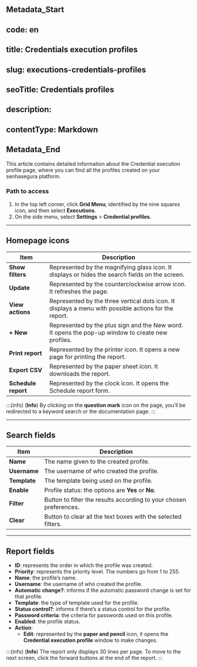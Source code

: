 ## Metadata_Start 
## code: en
## title: Credentials execution profiles 
## slug: executions-credentials-profiles 
## seoTitle: Credentials profiles 
## description:  
## contentType: Markdown 
## Metadata_End
This article contains detailed information about the Credential execution profile page, where you can find all the profiles created on your senhasegura platform.

### Path to access

1. In the top left corner, click **Grid Menu**, identified by the nine squares icon, and then select **Executions**.
2. On the side menu, select **Settings** > **Credential profiles**.

***
## Homepage icons
**Item**|**Description**
|---|---|
**Show filters**|Represented by the magnifying glass icon. It displays or hides the search fields on the screen.
**Update**|Represented by the counterclockwise arrow icon. It refreshes the page.
**View actions**|Represented by the three vertical dots icon. It displays a menu with possible actions for the report.
**+ New**|Represented by the plus sign and the New word. It opens the pop-up window to create new profiles.
**Print report**|Represented by the printer icon. It opens a new page for printing the report.
**Export CSV**|Represented by the paper sheet icon. It downloads the report.
**Schedule report**|Represented by the clock icon. It opens the Schedule report form.

:::(info) (**Info**)
By clicking on the **question mark** icon on the page, you’ll be redirected to a keyword search or the documentation page.
:::
***
## Search fields

**Item**|**Description**
|---|---|
**Name**|The name given to the created profile.
**Username**|The username of who created the profile.
**Template**|The template being used on the profile.
**Enable**|Profile status: the options are **Yes** or **No**.
**Filter**|Button to filter the results according to your chosen preferences.
**Clear**|Button to clear all the text boxes with the selected filters.
***

## Report fields

* **ID**: represents the order in which the profile was created.
* **Priority**: represents the priority level. The numbers go from 1 to 255.
* **Name**: the profile’s name.
* **Username**: the username of who created the profile.
* **Automatic change?**: informs if the automatic password change is set for that profile.
* **Template**: the type of template used for the profile.
* **Status control?**: informs if there’s a status control for the profile.
* **Password criteria**: the criteria for passwords used on this profile.
* **Enabled**: the profile status.
* **Action**:
    * **Edit**: represented by the **paper and pencil** icon, it opens the **Credential execution profile** window to make changes.

:::(info) (**Info**)
The report only displays 30 lines per page. To move to the next screen, click the forward buttons at the end of the report.
:::